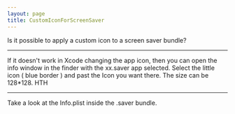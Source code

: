 ```yaml
---
layout: page
title: CustomIconForScreenSaver
---
```


Is it possible to apply a custom icon to a screen saver bundle?

----

If it doesn't work in Xcode changing the app icon, then you can open the info window in the finder with the xx.saver app selected. Select the little icon ( blue border ) and past the Icon you want there. The size can be 128*128. HTH

----

Take a look at the Info.plist inside the .saver bundle.

